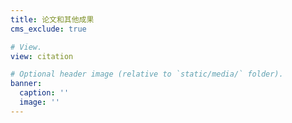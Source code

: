 ```yaml
---
title: 论文和其他成果
cms_exclude: true

# View.
view: citation

# Optional header image (relative to `static/media/` folder).
banner:
  caption: ''
  image: ''
---
```

